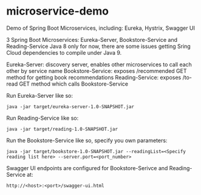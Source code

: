 # microservice-demo
Demo of Spring Boot Microservices, including: Eureka, Hystrix, Swagger UI

3 Spring Boot Microservices: Eureka-Server, Bookstore-Service and Reading-Service
Java 8 only for now, there are some issues getting Sring Cloud dependencies to compile under Java 9.

Eureka-Server: discovery server, enables other microservices to call each other by service name
Bookstore-Service: exposes /recommended GET method for getting book recommendations
Reading-Service: exposes /to-read GET method which calls Bookstore-Service


Run Eureka-Server like so:
```
java -jar target/eureka-server-1.0-SNAPSHOT.jar 
```

Run Reading-Service like so:
```
java -jar target/reading-1.0-SNAPSHOT.jar
```

Run the Bookstore-Service like so, specify you own parameters:
```
java -jar target/bookstore-1.0-SNAPSHOT.jar --readingList=<Specify reading list here> --server.port=<port_number>
```

Swagger UI endpoints are configured for Bookstore-Serivce and Reading-Service at:
```
http://<host>:<port>/swagger-ui.html 
```

